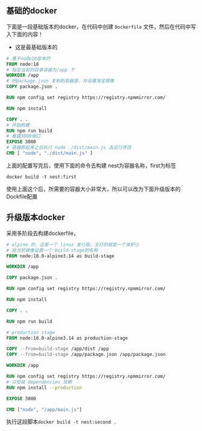 ## 基础的docker

下面是一段基础版本的docker，在代码中创建 `Dockerfile` 文件，然后在代码中写入下面的内容！

- 这是最基础版本的

```dockerfile
# 基于node18版本的
FROM node:18
# 指定当前的目录容器为/app 下
WORKDIR /app
# 把package.json 复制到容器里，并设置淘宝镜像
COPY package.json .

RUN npm config set registry https://registry.npmmirror.com/

RUN npm install

COPY . .
# 开始构建
RUN npm run build
# 暴露3000端口
EXPOSE 3000
# 容器跑起来之后执行 node ./dist/main.js 去运行项目
CMD [ "node", "./dist/main.js" ]
```

上面的配置写完后，使用下面的命令去构建 nest为容器名称，first为标签

`docker build -t nest:first`

使用上面这个后，所需要的容器大小非常大，所以可以改为下面升级版本的Dockfile配置

## 升级版本docker

采用多阶段去构建dockerfile，

```dockerfile
# alpine 的，这是一个 linux 发行版，主打的就是一个体积小
# 给当前镜像设置一个 build-stage的名称
FROM node:18.0-alpine3.14 as build-stage

WORKDIR /app

COPY package.json .

RUN npm config set registry https://registry.npmmirror.com/

RUN npm install

COPY . .

RUN npm run build

# production stage
FROM node:18.0-alpine3.14 as production-stage

COPY --from=build-stage /app/dist /app
COPY --from=build-stage /app/package.json /app/package.json

WORKDIR /app

RUN npm config set registry https://registry.npmmirror.com/
# 只安装 dependencies 依赖
RUN npm install --production

EXPOSE 3000

CMD ["node", "/app/main.js"]
```

执行这段脚本`docker build -t nest:second .`




